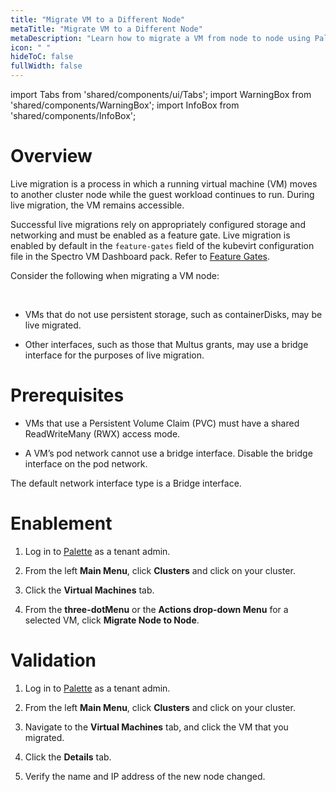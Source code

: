 ```yaml
---
title: "Migrate VM to a Different Node"
metaTitle: "Migrate VM to a Different Node"
metaDescription: "Learn how to migrate a VM from node to node using Palette."
icon: " "
hideToC: false
fullWidth: false
---
```


import Tabs from 'shared/components/ui/Tabs';
import WarningBox from 'shared/components/WarningBox';
import InfoBox from 'shared/components/InfoBox';


# Overview

Live migration is a process in which a running virtual machine (VM) moves to another cluster node while the guest workload continues to run. During live migration, the VM remains accessible.

Successful live migrations rely on appropriately configured storage and networking and must be enabled as a feature gate. Live migration is enabled by default in the ``feature-gates`` field of the kubevirt configuration file in the Spectro VM Dashboard pack. Refer to [Feature Gates](/vm-management#featuregates).

Consider the following when migrating a VM node:

<br />


- VMs that do not use persistent storage, such as containerDisks, may be live migrated.


- Other interfaces, such as those that Multus grants, may use a bridge interface for the purposes of live migration.


# Prerequisites

- VMs that use a Persistent Volume Claim (PVC) must have a shared ReadWriteMany (RWX) access mode. 


- A VM’s pod network cannot use a bridge interface. Disable the bridge interface on the pod network.


<InfoBox>

The default network interface type is a Bridge interface.

</InfoBox>


# Enablement

1. Log in to [Palette](https://console.spectrocloud.com) as a tenant admin.


2. From the left **Main Menu**, click **Clusters** and click on your cluster. 


3. Click the **Virtual Machines** tab.


4. From the **three-dotMenu** or the **Actions drop-down Menu** for a selected VM, click **Migrate Node to Node**.


# Validation

1. Log in to [Palette](https://console.spectrocloud.com) as a tenant admin.


2. From the left **Main Menu**, click **Clusters** and click on your cluster. 


3. Navigate to  the **Virtual Machines** tab, and click the VM that you migrated. 


4. Click the **Details** tab.


5. Verify the name and IP address of the new node changed.





